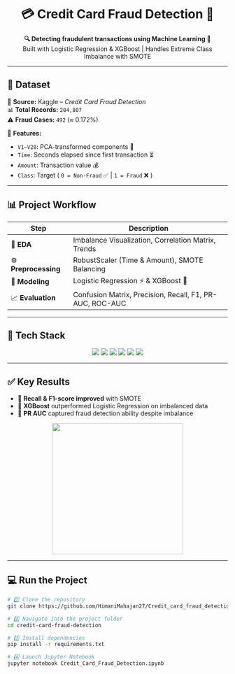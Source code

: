 <h1 align="center">💳 Credit Card Fraud Detection 🚨</h1>

<p align="center">
  <b>🔍 Detecting fraudulent transactions using Machine Learning 🚀</b><br>
  Built with Logistic Regression & XGBoost | Handles Extreme Class Imbalance with SMOTE  
</p>

---

## 📂 Dataset  
📌 **Source:** Kaggle – *Credit Card Fraud Detection*  
📊 **Total Records:** `284,807`  
⚠️ **Fraud Cases:** `492` (≈ 0.172%)  

🔑 **Features:**  
- `V1–V28`: PCA-transformed components 🔐  
- `Time`: Seconds elapsed since first transaction ⏳  
- `Amount`: Transaction value 💰  
- `Class`: Target ( `0 = Non-Fraud` ✅ | `1 = Fraud` ❌ )  

---

## 📊 Project Workflow  

<div align="center">

| Step | Description |
|------|-------------|
| 🧪 **EDA** | Imbalance Visualization, Correlation Matrix, Trends |
| ⚙ **Preprocessing** | RobustScaler (Time & Amount), SMOTE Balancing |
| 🤖 **Modeling** | Logistic Regression ⚡ & XGBoost 🚀 |
| 📈 **Evaluation** | Confusion Matrix, Precision, Recall, F1, PR-AUC, ROC-AUC |

</div>

---

## 🚀 Tech Stack  

<p align="center">
  <img src="https://img.shields.io/badge/Python-🐍-yellow?style=for-the-badge"/>
  <img src="https://img.shields.io/badge/pandas-📊-blue?style=for-the-badge"/>
  <img src="https://img.shields.io/badge/numpy-🔢-orange?style=for-the-badge"/>
  <img src="https://img.shields.io/badge/scikit--learn-🤖-green?style=for-the-badge"/>
  <img src="https://img.shields.io/badge/XGBoost-🌲-red?style=for-the-badge"/>
  <img src="https://img.shields.io/badge/imbalanced--learn-⚖️-purple?style=for-the-badge"/>
</p>

---

## ✅ Key Results  

- 🔼 **Recall & F1-score improved** with SMOTE  
- 🥇 **XGBoost** outperformed Logistic Regression on imbalanced data  
- 🎯 **PR AUC** captured fraud detection ability despite imbalance  

<p align="center">
  <img src="https://media.giphy.com/media/26BoCVdjSJOWH9l6E/giphy.gif" width="300"/>
</p>

---

## 💻 Run the Project  

```bash
# 1️⃣ Clone the repository
git clone https://github.com/HimaniMahajan27/Credit_card_fraud_detection.git  

# 2️⃣ Navigate into the project folder
cd credit-card-fraud-detection  

# 3️⃣ Install dependencies
pip install -r requirements.txt  

# 4️⃣ Launch Jupyter Notebook
jupyter notebook Credit_Card_Fraud_Detection.ipynb  
